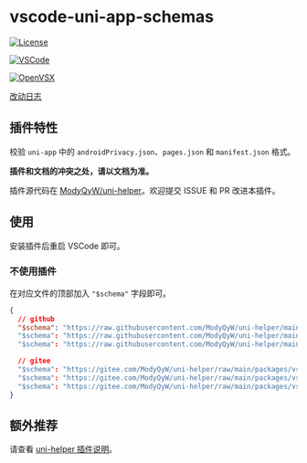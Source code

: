 # vscode-uni-app-schemas

[![License](https://img.shields.io/github/license/ModyQyW/uni-helper)](https://github.com/ModyQyW/uni-helper/blob/main/LICENSE)

[![VSCode](https://vsmarketplacebadge.apphb.com/version-short/ModyQyW.vscode-uni-app-schemas.svg)](https://marketplace.visualstudio.com/items?itemName=ModyQyW.vscode-uni-app-schemas)

[![OpenVSX](https://img.shields.io/badge/dynamic/json?color=brightgreen&label=OpenVSX&query=%24.version&url=https%3A%2F%2Fopen-vsx.org%2Fapi%2FModyQyW%2Fvscode-uni-app-schemas)](https://open-vsx.org/extension/ModyQyW/vscode-uni-app-schemas)

[改动日志](https://github.com/ModyQyW/uni-helper/blob/main/packages/vscode-uni-app-schemas/CHANGELOG.md)

## 插件特性

校验 `uni-app` 中的 `androidPrivacy.json`、`pages.json` 和 `manifest.json` 格式。

**插件和文档的冲突之处，请以文档为准。**

插件源代码在 [ModyQyW/uni-helper](https://github.com/ModyQyW/uni-helper)。欢迎提交 ISSUE 和 PR 改进本插件。

## 使用

安装插件后重启 VSCode 即可。

### 不使用插件

在对应文件的顶部加入 `"$schema"` 字段即可。

```JSON
{
  // github
  "$schema": "https://raw.githubusercontent.com/ModyQyW/uni-helper/main/packages/vscode-uni-app-schemas/schemas/androidPrivacy.json"
  "$schema": "https://raw.githubusercontent.com/ModyQyW/uni-helper/main/packages/vscode-uni-app-schemas/schemas/manifest.json"
  "$schema": "https://raw.githubusercontent.com/ModyQyW/uni-helper/main/packages/vscode-uni-app-schemas/schemas/pages.json"

  // gitee
  "$schema": "https://gitee.com/ModyQyW/uni-helper/raw/main/packages/vscode-uni-app-schemas/schemas/androidPrivacy.json"
  "$schema": "https://gitee.com/ModyQyW/uni-helper/raw/main/packages/vscode-uni-app-schemas/schemas/manifest.json"
  "$schema": "https://gitee.com/ModyQyW/uni-helper/raw/main/packages/vscode-uni-app-schemas/schemas/pages.json"
}
```

## 额外推荐

请查看 [uni-helper 插件说明](https://marketplace.visualstudio.com/items?itemName=ModyQyW.vscode-uni-helper)。
